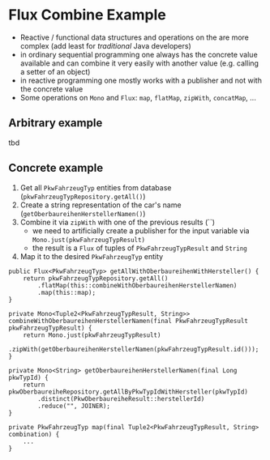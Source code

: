 # Flux Combine Example

- Reactive / functional data structures and operations on the are more complex (add least for *traditional* Java developers)
- in ordinary sequential programming one always has the concrete value available and can combine it very easily with another value (e.g. calling a setter of an object)
- in reactive programming one mostly works with a publisher and not with the concrete value
- Some operations on `Mono` and `Flux`: `map`, `flatMap`, `zipWith`, `concatMap`, ...


## Arbitrary example
tbd


## Concrete example 
1. Get all `PkwFahrzeugTyp` entities from database (`pkwFahrzeugTypRepository.getAll()`) 
2. Create a string representation of the car's name (`getOberbaureihenHerstellerNamen()`)
3. Combine it via `zipWith` with one of the previous results (``)
   - we need to artificially create a publisher for the input variable via `Mono.just(pkwFahrzeugTypResult)`
   - the result is a `Flux` of tuples of `PkwFahrzeugTypResult` and `String`
5. Map it to the desired `PkwFahrzeugTyp` entity

```
public Flux<PkwFahrzeugTyp> getAllWithOberbaureihenWithHersteller() {
    return pkwFahrzeugTypRepository.getAll()
        .flatMap(this::combineWithOberbaureihenHerstellerNamen)
        .map(this::map);
}

private Mono<Tuple2<PkwFahrzeugTypResult, String>> combineWithOberbaureihenHerstellerNamen(final PkwFahrzeugTypResult pkwFahrzeugTypResult) {
    return Mono.just(pkwFahrzeugTypResult)
        .zipWith(getOberbaureihenHerstellerNamen(pkwFahrzeugTypResult.id()));
}

private Mono<String> getOberbaureihenHerstellerNamen(final Long pkwTypId) {
    return pkwOberbaureiheRepository.getAllByPkwTypIdWithHersteller(pkwTypId)
        .distinct(PkwOberbaureiheResult::herstellerId)
        .reduce("", JOINER);
}

private PkwFahrzeugTyp map(final Tuple2<PkwFahrzeugTypResult, String> combination) {
    ...
}
```
